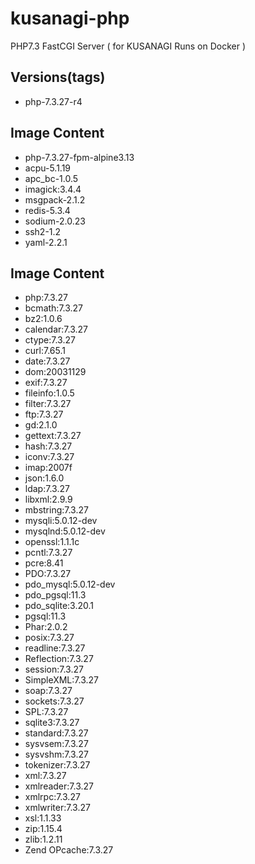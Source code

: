 # kusanagi-php
PHP7.3 FastCGI Server ( for KUSANAGI Runs on Docker )

## Versions(tags)
- php-7.3.27-r4

## Image Content
- php-7.3.27-fpm-alpine3.13
- acpu-5.1.19
- apc_bc-1.0.5
- imagick:3.4.4
- msgpack-2.1.2
- redis-5.3.4
- sodium-2.0.23
- ssh2-1.2
- yaml-2.2.1

## Image Content
- php:7.3.27
- bcmath:7.3.27
- bz2:1.0.6
- calendar:7.3.27
- ctype:7.3.27
- curl:7.65.1
- date:7.3.27
- dom:20031129
- exif:7.3.27
- fileinfo:1.0.5
- filter:7.3.27
- ftp:7.3.27
- gd:2.1.0
- gettext:7.3.27
- hash:7.3.27
- iconv:7.3.27
- imap:2007f
- json:1.6.0
- ldap:7.3.27
- libxml:2.9.9
- mbstring:7.3.27
- mysqli:5.0.12-dev
- mysqlnd:5.0.12-dev
- openssl:1.1.1c
- pcntl:7.3.27
- pcre:8.41
- PDO:7.3.27
- pdo_mysql:5.0.12-dev
- pdo_pgsql:11.3
- pdo_sqlite:3.20.1
- pgsql:11.3
- Phar:2.0.2
- posix:7.3.27
- readline:7.3.27
- Reflection:7.3.27
- session:7.3.27
- SimpleXML:7.3.27
- soap:7.3.27
- sockets:7.3.27
- SPL:7.3.27
- sqlite3:7.3.27
- standard:7.3.27
- sysvsem:7.3.27
- sysvshm:7.3.27
- tokenizer:7.3.27
- xml:7.3.27
- xmlreader:7.3.27
- xmlrpc:7.3.27
- xmlwriter:7.3.27
- xsl:1.1.33
- zip:1.15.4
- zlib:1.2.11
- Zend OPcache:7.3.27

